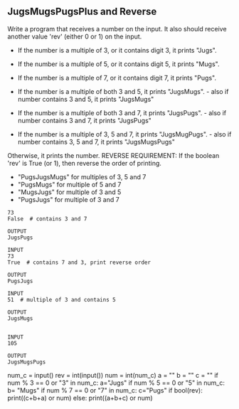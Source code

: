   ## JugsMugsPugsPlus and Reverse
Write a program that receives a number on the input.
It also should receive another value 'rev'  (either 0 or 1) on the input. 

  - If the number is a multiple of 3, or it contains digit 3, it prints "Jugs". 
  - If the number is a multiple of 5, or it contains digit 5, it prints "Mugs".
  - If the number is a multiple of 7, or it contains digit 7, it prints "Pugs".

  - If the number is a multiple of both 3 and 5, it prints "JugsMugs".
        - also if number contains 3 and 5, it prints "JugsMugs"
  - If the number is a multiple of both 3 and 7, it prints "JugsPugs".
        - also if number contains 3 and 7, it prints "JugsPugs"
  - If the number is a multiple of 3, 5 and 7, it prints "JugsMugPugs".
        - also if number contains 3, 5 and 7, it prints "JugsMugsPugs"

Otherwise, it prints the number.
REVERSE REQUIREMENT:
If the boolean 'rev' is True (or 1), then reverse the order of printing. 
   - "PugsJugsMugs" for multiples of 3, 5 and 7
   - "PugsMugs" for multiple of 5 and 7
   - "MugsJugs" for multiple of 3 and 5 
   - "PugsJugs" for multiple of 3 and 7
   
   ```INPUT 
73 
False  # contains 3 and 7

OUTPUT
JugsPugs

INPUT 
73 
True  # contains 7 and 3, print reverse order

OUTPUT
PugsJugs

INPUT 
51  # multiple of 3 and contains 5

OUTPUT
JugsMugs


INPUT 
105

OUTPUT 
JugsMugsPugs
```

num_c = input()
rev = int(input())
num = int(num_c)
a = ""
b = ""
c = ""
if num % 3 == 0 or "3" in num_c:
  a="Jugs"
if num % 5 == 0 or "5" in num_c:
  b= "Mugs"
if num % 7 == 0 or "7" in num_c:
  c="Pugs"
if bool(rev):
  print((c+b+a) or num)
else:
  print((a+b+c) or num)
  
   
